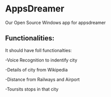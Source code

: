 AppsDreamer
===========

Our Open Source Windows app for appsdreamer

Functionalities:
---------

It should have foll functionalties: 

-Voice Recognition to indentify city

-Details of city from Wikipedia

-Distance from Railways and Airport

-Toursits stops in that city
